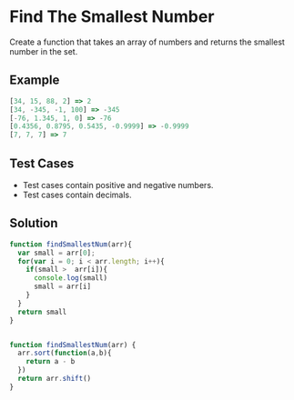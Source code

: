 # Find The Smallest Number

Create a function that takes an array of numbers and returns the smallest number in the set.

## Example

```javaScript
[34, 15, 88, 2] => 2
[34, -345, -1, 100] => -345
[-76, 1.345, 1, 0] => -76
[0.4356, 0.8795, 0.5435, -0.9999] => -0.9999
[7, 7, 7] => 7
```

## Test Cases

* Test cases contain positive and negative numbers.
* Test cases contain decimals.

## Solution

```javaScript
function findSmallestNum(arr){
  var small = arr[0];
  for(var i = 0; i < arr.length; i++){
    if(small >  arr[i]){
      console.log(small)
      small = arr[i]
    }
  }
  return small
}


function findSmallestNum(arr) {
  arr.sort(function(a,b){
    return a - b
  })
  return arr.shift()
}
```
